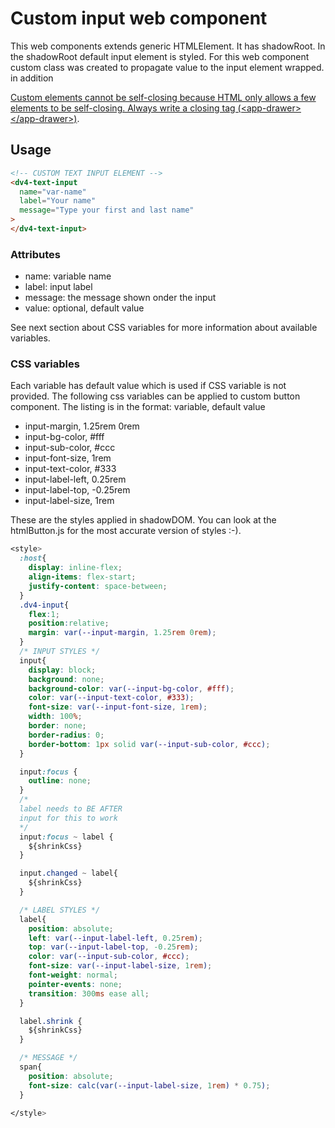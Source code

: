 # Custom input web component

This web components extends generic HTMLElement. It has shadowRoot. In the shadowRoot default input element is styled. For this web component custom class was created to propagate value to the input element wrapped. in addition

[Custom elements cannot be self-closing because HTML only allows a few elements to be self-closing. Always write a closing tag (\<app-drawer>\</app-drawer>)](https://developers.google.com/web/fundamentals/web-components/customelements).

## Usage

```html
<!-- CUSTOM TEXT INPUT ELEMENT -->
<dv4-text-input
  name="var-name"
  label="Your name"
  message="Type your first and last name"
>
</dv4-text-input>
```

### Attributes

- name: variable name
- label: input label
- message: the message shown onder the input
- value: optional, default value

See next section about CSS variables for more information about available variables.

### CSS variables

Each variable has default value which is used if CSS variable is not provided. The following css variables can be applied to custom button component. The listing is in the format: variable, default value

- input-margin, 1.25rem 0rem
- input-bg-color, #fff
- input-sub-color, #ccc
- input-font-size, 1rem
- input-text-color, #333
- input-label-left, 0.25rem
- input-label-top, -0.25rem
- input-label-size, 1rem

These are the styles applied in shadowDOM. You can look at the htmlButton.js for the most accurate version of styles :-).

```css
<style>
  :host{
    display: inline-flex;
    align-items: flex-start;
    justify-content: space-between;
  }
  .dv4-input{
    flex:1;
    position:relative;
    margin: var(--input-margin, 1.25rem 0rem);
  }
  /* INPUT STYLES */
  input{
    display: block;
    background: none;
    background-color: var(--input-bg-color, #fff);
    color: var(--input-text-color, #333);
    font-size: var(--input-font-size, 1rem);
    width: 100%;
    border: none;
    border-radius: 0;
    border-bottom: 1px solid var(--input-sub-color, #ccc);
  }

  input:focus {
    outline: none;
  }
  /*
  label needs to BE AFTER
  input for this to work
  */
  input:focus ~ label {
    ${shrinkCss}
  }

  input.changed ~ label{
    ${shrinkCss}
  }

  /* LABEL STYLES */
  label{
    position: absolute;
    left: var(--input-label-left, 0.25rem);
    top: var(--input-label-top, -0.25rem);
    color: var(--input-sub-color, #ccc);
    font-size: var(--input-label-size, 1rem);
    font-weight: normal;
    pointer-events: none;
    transition: 300ms ease all;
  }

  label.shrink {
    ${shrinkCss}
  }

  /* MESSAGE */
  span{
    position: absolute;
    font-size: calc(var(--input-label-size, 1rem) * 0.75);
  }

</style>
```
